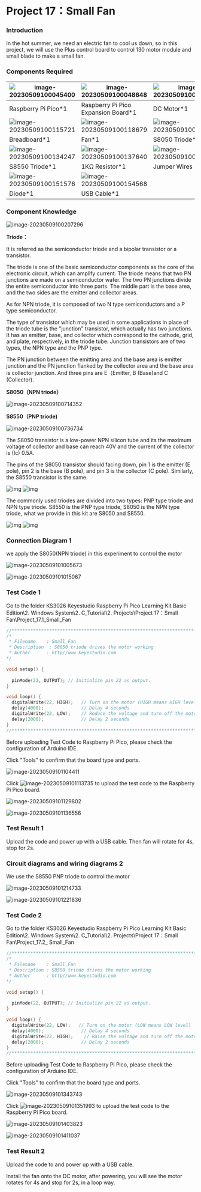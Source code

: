# Project 17：Small Fan

### **Introduction**

In the hot summer, we need an electric fan to cool us down, so in this project, we will use the Plus control board to control 130 motor module and small blade to make a small fan.

### **Components Required**

| ![image-20230509100045400](media/image-20230509100045400.png) | ![image-20230509100048648](media/image-20230509100048648.png) | ![image-20230509100104199](media/image-20230509100104199.png) |
| ------------------------------------------------------------ | ------------------------------------------------------------ | ------------------------------------------------------------ |
| Raspberry Pi Pico*1                                          | Raspberry Pi Pico Expansion Board*1                          | DC Motor*1                                                   |
| ![image-20230509100115721](media/image-20230509100115721.png) | ![image-20230509100118679](media/image-20230509100118679.png) | ![image-20230509100122457](media/image-20230509100122457.png) |
| Breadboard*1                                                 | Fan*1                                                        | S8050 Triode*1                                               |
| ![image-20230509100134247](media/image-20230509100134247.png) | ![image-20230509100137640](media/image-20230509100137640.png) | ![image-20230509100140600](media/image-20230509100140600.png) |
| S8550 Triode*1                                               | 1KΩ Resistor*1                                               | Jumper Wires                                                 |
| ![image-20230509100151576](media/image-20230509100151576.png) | ![image-20230509100154568](media/image-20230509100154568.png) |                                                              |
| Diode*1                                                      | USB Cable*1                                                  |                                                              |

### **Component Knowledge**

![image-20230509100207296](media/image-20230509100207296.png)

**Triode：**

It is referred as the semiconductor triode and a bipolar transistor or a transistor.

The triode is one of the basic semiconductor components as the core of the electronic circuit, which can amplify current. The triode means that two PN junctions are made on a semiconductor wafer. The two PN junctions divide the entire semiconductor into three parts. The middle part is the base area, and the two sides are the emitter and collector areas.

As for NPN triode, it is composed of two N type semiconductors and a P type semiconductor.

The type of transistor which may be used in some applications in place of the triode tube is the "junction" transistor, which actually has two junctions. It has an emitter, base, and collector which correspond to the cathode, grid, and plate, respectively, in the triode tube. Junction transistors are of two types, the NPN type and the PNP type.

The PN junction between the emitting area and the base area is emitter junction and the PN junction flanked by the collector area and the base area is collector junction. And three pins are E（Emitter, B (Base)and C (Collector).

**S8050（NPN triode）**

![image-20230509100714352](media/image-20230509100714352.png)

**S8550（PNP triode)**

![image-20230509100736734](media/image-20230509100736734.png)

The S8050 transistor is a low-power NPN silicon tube and its the maximum voltage of collector and base can reach 40V and the current of the collector is (Ic) 0.5A.

The pins of the S8050 transistor should facing down, pin 1 is the emitter (E pole), pin 2 is the base (B pole), and pin 3 is the collector (C pole). Similarly, the S8550 transistor is the same. 

![img](media/wps18.jpg) ![img](media/wps19.png)

The commonly used triodes are divided into two types: PNP type triode and NPN type triode. S8550 is the PNP type triode, S8050 is the NPN type triode, what we provide in this kit are S8050 and S8550. 

![img](media/wps20.jpg)       ![img](media/wps21.jpg)    

### **Connection Diagram 1**

we apply the S8050(NPN triode) in this experiment to control the motor

![image-20230509101005673](media/image-20230509101005673.png)

![image-20230509101015067](media/image-20230509101015067.png)

### **Test Code 1**

Go to the folder KS3026 Keyestudio Raspberry Pi Pico Learning Kit Basic Edition\\2. Windows System\\2. C\_Tutorial\\2. Projects\\Project 17：Small Fan\\Project\_17.1\_Small\_Fan

```c
//**********************************************************************
/* 
 * Filename    : Small_Fan
 * Description  : S8050 triode drives the motor working
 * Auther      : http//www.keyestudio.com
*/

void setup() {
  
  pinMode(22, OUTPUT); // Initialize pin 22 as output.
}

void loop() {
  digitalWrite(22, HIGH);   // Turn on the motor (HIGH means HIGH level)
  delay(4000);              // Delay 4 seconds
  digitalWrite(22, LOW);    // Reduce the voltage and turn off the motor
  delay(2000);              // Delay 2 seconds
}
//***************************************************************************
```


Before uploading Test Code to Raspberry Pi Pico, please check the configuration of Arduino IDE.

Click "Tools" to confirm that the board type and ports.

![image-20230509101104411](media/image-20230509101104411.png)

Click ![image-20230509101113735](media/image-20230509101113735.png) to upload the test code to the Raspberry Pi Pico board.

![image-20230509101129802](media/image-20230509101129802.png)

![image-20230509101136556](media/image-20230509101136556.png)

### **Test Result 1**

Upload the code and power up with a USB cable. Then fan will rotate for 4s, stop for 2s.

### **Circuit diagrams and wiring diagrams 2**

We use the S8550 PNP triode to control the motor

![image-20230509101214733](media/image-20230509101214733.png)

![image-20230509101221836](media/image-20230509101221836.png)

### **Test Code 2**

Go to the folder KS3026 Keyestudio Raspberry Pi Pico Learning Kit Basic Edition\\2. Windows System\\2. C\_Tutorial\\2. Projects\\Project 17：Small Fan\\Project\_17.2\_ Small\_Fan

```c
//**********************************************************************
/* 
 * Filename    : Small_Fan
 * Description : S8550 triode drives the motor working
 * Auther      : http//www.keyestudio.com
*/

void setup() {
  
  pinMode(22, OUTPUT); // Initialize pin 22 as output.
}

void loop() {
  digitalWrite(22, LOW);   // Turn on the motor (LOW means LOW level)
  delay(4000);              // Delay 4 seconds
  digitalWrite(22, HIGH);    // Raise the voltage and turn off the motor
  delay(2000);              // Delay 2 seconds
}
//*************************************************************************
```


Before uploading Test Code to Raspberry Pi Pico, please check the configuration of Arduino IDE.

Click "Tools" to confirm that the board type and ports.

![image-20230509101343743](media/image-20230509101343743.png)

Click ![image-20230509101351993](media/image-20230509101351993.png) to upload the test code to the Raspberry Pi Pico board.

![image-20230509101403823](media/image-20230509101403823.png)

![image-20230509101411037](media/image-20230509101411037.png)

### **Test Result 2**

Upload the code to and power up with a USB cable.

Install the fan onto the DC motor, after powering, you will see the motor rotates for 4s and stop for 2s, in a loop way.
